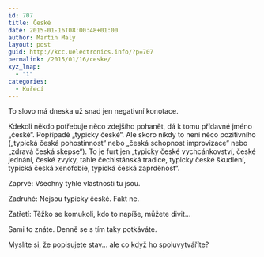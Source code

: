 ```yaml
---
id: 707
title: České
date: 2015-01-16T08:00:48+01:00
author: Martin Maly
layout: post
guid: http://kcc.uelectronics.info/?p=707
permalink: /2015/01/16/ceske/
xyz_lnap:
  - "1"
categories:
  - Kuřecí
---
```

To slovo má dneska už snad jen negativní konotace.

Kdekoli někdo potřebuje něco zdejšího pohanět, dá k tomu přídavné jméno &#8222;české&#8220;. Popřípadě &#8222;typicky české&#8220;. Ale skoro nikdy to není něco pozitivního (&#8222;typická česká pohostinnost&#8220; nebo &#8222;česká schopnost improvizace&#8220; nebo &#8222;zdravá česká skepse&#8220;). To je furt jen &#8222;typicky české vychcánkovství, české jednání, české zvyky, tahle čechistánská tradice, typicky české škudlení, typická česká xenofobie, typická česká zaprděnost&#8220;.

Zaprvé: Všechny tyhle vlastnosti tu jsou.

Zadruhé: Nejsou typicky české. Fakt ne.

Zatřetí: Těžko se komukoli, kdo to napíše, můžete divit&#8230;

Sami to znáte. Denně se s tím taky potkáváte.

Myslíte si, že popisujete stav&#8230; ale co když ho spoluvytváříte?
